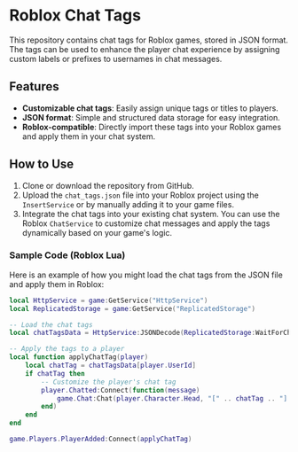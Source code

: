# Roblox Chat Tags

This repository contains chat tags for Roblox games, stored in JSON format. The tags can be used to enhance the player chat experience by assigning custom labels or prefixes to usernames in chat messages.

## Features

- **Customizable chat tags**: Easily assign unique tags or titles to players.
- **JSON format**: Simple and structured data storage for easy integration.
- **Roblox-compatible**: Directly import these tags into your Roblox games and apply them in your chat system.

## How to Use

1. Clone or download the repository from GitHub.
2. Upload the `chat_tags.json` file into your Roblox project using the `InsertService` or by manually adding it to your game files.
3. Integrate the chat tags into your existing chat system. You can use the Roblox `ChatService` to customize chat messages and apply the tags dynamically based on your game's logic.

### Sample Code (Roblox Lua)

Here is an example of how you might load the chat tags from the JSON file and apply them in Roblox:

```lua
local HttpService = game:GetService("HttpService")
local ReplicatedStorage = game:GetService("ReplicatedStorage")

-- Load the chat tags
local chatTagsData = HttpService:JSONDecode(ReplicatedStorage:WaitForChild("ChatTags").Value)

-- Apply the tags to a player
local function applyChatTag(player)
    local chatTag = chatTagsData[player.UserId]
    if chatTag then
        -- Customize the player's chat tag
        player.Chatted:Connect(function(message)
            game.Chat:Chat(player.Character.Head, "[" .. chatTag .. "] " .. message, Enum.ChatColor.Red)
        end)
    end
end

game.Players.PlayerAdded:Connect(applyChatTag)
